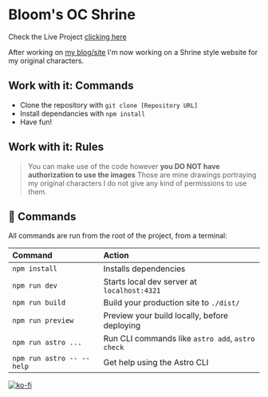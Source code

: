 # Bloom's OC Shrine

Check the Live Project [clicking here](https://www.animapulchra.windofbloom.com/)

After working on [my blog/site](https://windofbloom.com/) I'm now working on a Shrine style website for my original characters.

## Work with it: Commands

- Clone the repository with `git clone [Repository URL]`
- Install dependancies with `npm install`
- Have fun!

## Work with it: Rules

> You can make use of the code however **you DO NOT have authorization to use the images** Those are mine drawings portraying my original characters I do not give any kind of permissions to use them.


## 🧞 Commands

All commands are run from the root of the project, from a terminal:

| Command                   | Action                                           |
| :------------------------ | :----------------------------------------------- |
| `npm install`             | Installs dependencies                            |
| `npm run dev`             | Starts local dev server at `localhost:4321`      |
| `npm run build`           | Build your production site to `./dist/`          |
| `npm run preview`         | Preview your build locally, before deploying     |
| `npm run astro ...`       | Run CLI commands like `astro add`, `astro check` |
| `npm run astro -- --help` | Get help using the Astro CLI                     |

[![ko-fi](https://ko-fi.com/img/githubbutton_sm.svg)](https://ko-fi.com/A044GKP)